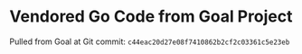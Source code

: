 # Vendored Go Code from Goal Project

Pulled from Goal at Git commit: `c44eac20d27e08f7410862b2cf2c03361c5e23eb`
